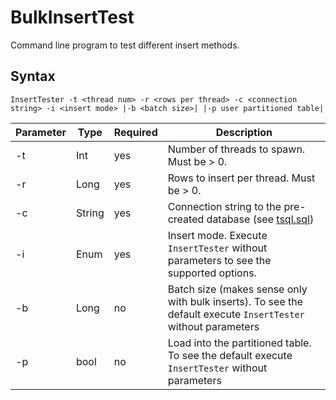 # BulkInsertTest

Command line program to test different insert methods.

## Syntax

```
InsertTester -t <thread num> -r <rows per thread> -c <connection string> -i <insert mode> |-b <batch size>| |-p user partitioned table|
```

| Parameter | Type | Required | Description |
| ---- | ----- | ----- | ------ |
| -t | Int | yes | Number of threads to spawn. Must be > 0. |
| -r | Long | yes | Rows to insert per thread. Must be > 0. |
| -c | String | yes | Connection string to the pre-created database (see [tsql.sql](tsql.sql)) |
| -i | Enum | yes | Insert mode. Execute ```InsertTester``` without parameters to see the supported options. |
| -b | Long | no | Batch size (makes sense only with bulk inserts). To see the default execute ```InsertTester``` without parameters |
| -p | bool | no | Load into the partitioned table. To see the default execute ```InsertTester``` without parameters |
